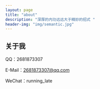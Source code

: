 ```yaml
---
layout: page
title: "about"
description: "深厚的内功远远大于精妙的招式 "
header-img: "img/semantic.jpg"
---
```


## 关于我

QQ：2681873307

E-Mail：2681873307@qq.com

WeChat：running_late





